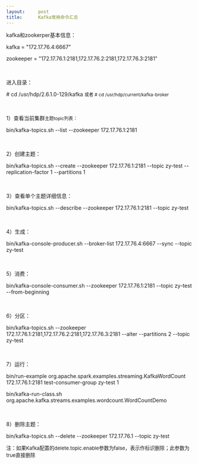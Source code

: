 ```yaml
---
layout:     post
title:      Kafka常用命令汇总
---
```

<div id="article_content" class="article_content clearfix csdn-tracking-statistics" data-pid="blog" data-mod="popu_307" data-dsm="post">
								            <link rel="stylesheet" href="https://csdnimg.cn/release/phoenix/template/css/ck_htmledit_views-f76675cdea.css">
						<div class="htmledit_views" id="content_views">
                
<p>kafka和zookerper基本信息：</p>
<p>kafka = "172.17.76.4:6667"</p>
<p>zookeeper = "172.17.76.1:2181,172.17.76.2:2181,172.17.76.3:2181"</p>
<p><br></p>
<p>进入目录：</p>
<p># cd /usr/hdp/2.6.1.0-129/kafka <span style="font-size:12px;">或者 # cd </span><span style="font-size:12px;">/usr/hdp/current/kafka-broker</span></p>
<p><br></p>
<p>1）查看当前集群<span style="font-size:12px;">主题topic列表：</span></p>
<p>bin/kafka-topics.sh --list --zookeeper 172.17.76.1:2181<br></p>
<p><br></p>
<p>2）创建主题：</p>
<p>bin/kafka-topics.sh --create --zookeeper 172.17.76.1:2181 --topic zy-test --replication-factor 1 --partitions 1<br></p>
<p><br></p>
<p>3）查看单个主题详细信息：</p>
<p>bin/kafka-topics.sh --describe --zookeeper 172.17.76.1:2181 --topic zy-test<br></p>
<p><br></p>
<p>4）生成：</p>
<p>bin/kafka-console-producer.sh --broker-list 172.17.76.4:6667 --sync --topic zy-test<br></p>
<p><br></p>
<p>5）消费：</p>
<p>bin/kafka-console-consumer.sh --zookeeper 172.17.76.1:2181 --topic zy-test --from-beginning<br></p>
<p><br></p>
<p>6）分区：</p>
<p>bin/kafka-topics.sh --zookeeper 172.17.76.1:2181,172.17.76.2:2181,172.17.76.3:2181 --alter --partitions 2 --topic zy-test<br></p>
<p><br></p>
<p>7）运行：</p>
<p>bin/run-example org.apache.spark.examples.streaming.KafkaWordCount 172.17.76.1:2181 test-consumer-group zy-test 1<br></p>
<p>bin/kafka-run-class.sh org.apache.kafka.streams.examples.wordcount.WordCountDemo<br></p>
<p><br></p>
<p>8）删除主题：</p>
<p>bin/kafka-topics.sh --delete --zookeeper 172.17.76.1 --topic <span style="font-size:13.3333px;">
zy-test</span><br></p>
<p><span style="font-size:13.3333px;">注：如果Kafka配置的delete.topic.enable参数为false，表示作标识删除；此参数为true直接删除</span></p>
<p><br></p>
            </div>
                </div>
